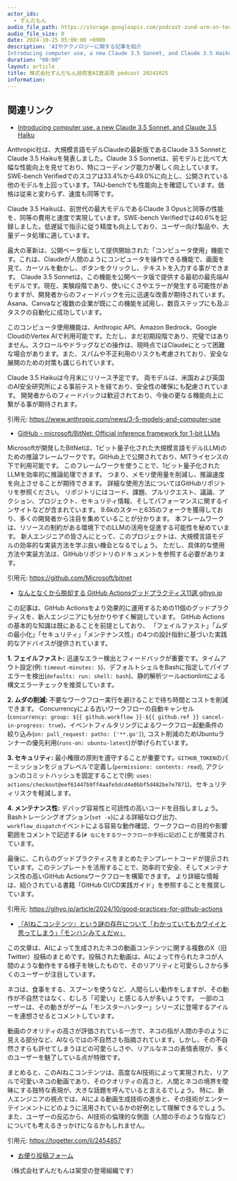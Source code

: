 ```yaml
---
actor_ids:
  - ずんだもん
audio_file_path: https://storage.googleapis.com/podcast-zund-arm-on-tech/audio/株式会社ずんだもん技術室AI放送局_podcast_20241025.mp3
audio_file_size: 0
date: 2024-10-25 05:00:00 +0900
description: 'AIやテクノロジーに関する記事を紹介  
Introducing computer use, a new Claude 3.5 Sonnet, and Claude 3.5 Haiku、GitHub - microsoft/BitNet: Official inference framework for 1-bit LLMs、なんとなくから脱却する GitHub Actionsグッドプラクティス11選  gihyo.jp、『AIねこコンテンツ』という謎の存在について「わかっていてもカワイイと思ってしまう」「モンハンみてぇだｗ」'
duration: "00:00"
layout: article
title: 株式会社ずんだもん技術室AI放送局 podcast 20241025
information: 
---
```


## 関連リンク


- [Introducing computer use, a new Claude 3.5 Sonnet, and Claude 3.5 Haiku](https://www.anthropic.com/news/3-5-models-and-computer-use)  



Anthropic社は、大規模言語モデルClaudeの最新版であるClaude 3.5 SonnetとClaude 3.5 Haikuを発表しました。Claude 3.5 Sonnetは、前モデルと比べて大幅な性能向上を見せており、特にコーディング能力が著しく向上しています。SWE-bench Verifiedでのスコアは33.4%から49.0%に向上し、公開されている他のモデルを上回っています。TAU-benchでも性能向上を確認しています。価格は従来と変わらず、速度も同等です。

Claude 3.5 Haikuは、前世代の最大モデルであるClaude 3 Opusと同等の性能を、同等の費用と速度で実現しています。SWE-bench Verifiedでは40.6%を記録しました。低遅延で指示に従う精度も向上しており、ユーザー向け製品や、大量データ処理に適しています。

最大の革新は、公開ベータ版として提供開始された「コンピュータ使用」機能です。これは、Claudeが人間のようにコンピュータを操作できる機能で、画面を見て、カーソルを動かし、ボタンをクリックし、テキストを入力する事ができます。  Claude 3.5 Sonnetは、この機能を公開ベータ版で提供する最初の最先端AIモデルです。現在、実験段階であり、使いにくさやエラーが発生する可能性がありますが、開発者からのフィードバックを元に迅速な改善が期待されています。Asana、Canvaなど複数の企業が既にこの機能を試用し、数百ステップにも及ぶタスクの自動化に成功しています。

このコンピュータ使用機能は、Anthropic API、Amazon Bedrock、Google CloudのVertex AIで利用可能です。ただし、まだ初期段階であり、完璧ではありません。スクロールやドラッグなどの操作は、現時点ではClaudeにとって困難な場合があります。また、スパムや不正利用のリスクも考慮されており、安全な展開のための対策も講じられています。

Claude 3.5 Haikuは今月末にリリース予定です。  両モデルは、米国および英国のAI安全研究所による事前テストを経ており、安全性の確保にも配慮されています。  開発者からのフィードバックは歓迎されており、今後の更なる機能向上に繋がる事が期待されます。


引用元: https://www.anthropic.com/news/3-5-models-and-computer-use


- [GitHub - microsoft/BitNet: Official inference framework for 1-bit LLMs](https://github.com/Microsoft/bitnet)  



Microsoftが開発したBitNetは、1ビット量子化された大規模言語モデル(LLM)のための推論フレームワークです。GitHub上で公開されており、MITライセンスの下で利用可能です。  このフレームワークを使うことで、1ビット量子化されたLLMを効率的に推論処理できます。  つまり、メモリ使用量を削減し、推論速度を向上させることが期待できます。  詳細な使用方法についてはGitHubリポジトリを参照ください。  リポジトリにはコード、課題、プルリクエスト、議論、アクション、プロジェクト、セキュリティ情報、そしてパフォーマンスに関するインサイトなどが含まれています。  9.6kのスターと635のフォークを獲得しており、多くの開発者から注目を集めていることが分かります。  本フレームワークは、リソースの制約がある環境下でのLLMの活用を促進する可能性を秘めています。 新人エンジニアの皆さんにとって、このプロジェクトは、大規模言語モデルの効率的な実装方法を学ぶ良い機会となるでしょう。  ただし、具体的な使用方法や実装方法は、GitHubリポジトリのドキュメントを参照する必要があります。


引用元: https://github.com/Microsoft/bitnet


- [なんとなくから脱却する GitHub Actionsグッドプラクティス11選  gihyo.jp](https://gihyo.jp/article/2024/10/good-practices-for-github-actions)  



この記事は、GitHub Actionsをより効果的に運用するための11個のグッドプラクティスを、新人エンジニアにも分かりやすく解説しています。  GitHub Actionsの基本的な知識は既にあることを前提としており、  「フェイルファスト」「ムダの最小化」「セキュリティ」「メンテナンス性」の4つの設計指針に基づいた実践的なアドバイスが提供されています。

**1. フェイルファスト:**  迅速なエラー検出とフィードバックが重要です。タイムアウト設定(例: `timeout-minutes: 5`)、デフォルトシェルをBashに指定してパイプエラーを検出(`defaults: run: shell: bash`)、静的解析ツールactionlintによる構文エラーチェックを推奨しています。

**2. ムダの削減:** 不要なワークフロー実行を避けることで待ち時間とコストを削減できます。  Concurrencyによる古いワークフローの自動キャンセル(`concurrency: group: ${{ github.workflow }}-${{ github.ref }} cancel-in-progress: true`)、イベントフィルタリングによるワークフロー起動条件の絞り込み(`on: pull_request: paths: ['**.go']`),  コスト削減のためUbuntuランナーの優先利用(`runs-on: ubuntu-latest`)が挙げられています。

**3. セキュリティ:** 最小権限の原則を遵守することが重要です。`GITHUB_TOKEN`のパーミッションをジョブレベルで定義し(`permissions: contents: read`),  アクションのコミットハッシュを固定することで(例: `uses: actions/checkout@eef61447b9ff4aafe5dcd4e0bbf5d482be7e7871`)、セキュリティリスクを軽減します。

**4. メンテナンス性:**  デバッグ容易性と可読性の高いコードを目指しましょう。Bashトレーシングオプション(`set -x`)による詳細なログ出力、`workflow_dispatch`イベントによる容易な動作確認、ワークフローの目的や影響範囲をコメントで記述する(`# なにをするワークフローか手短に記述`)ことが推奨されています。


最後に、これらのグッドプラクティスをまとめたテンプレートコードが提示されています。このテンプレートを活用することで、効率的で安全、そしてメンテナンス性の高いGitHub Actionsワークフローを構築できます。  より詳細な情報は、紹介されている書籍「GitHub CI/CD実践ガイド」を参照することを推奨しています。


引用元: https://gihyo.jp/article/2024/10/good-practices-for-github-actions


- [『AIねこコンテンツ』という謎の存在について「わかっていてもカワイイと思ってしまう」「モンハンみてぇだｗ」](https://togetter.com/li/2454857)  



この文章は、AIによって生成されたネコの動画コンテンツに関する複数のX（旧Twitter）投稿のまとめです。投稿された動画は、AIによって作られたネコが人間のような動作をする様子を映したもので、そのリアリティと可愛らしさから多くのユーザーが注目しています。

ネコは、食事をする、スプーンを使うなど、人間らしい動作をしますが、その動作が不自然ではなく、むしろ「可愛い」と感じる人が多いようです。  一部のユーザーは、その動きがゲーム「モンスターハンター」シリーズに登場するアイルーを連想させるとコメントしています。

動画のクオリティの高さが評価されている一方で、ネコの指が人間の手のように見える部分など、AIならではの不自然さも指摘されています。しかし、その不自然さすらも許せてしまうほどの可愛らしさや、リアルなネコの表情表現が、多くのユーザーを魅了している点が特徴です。

まとめると、このAIねこコンテンツは、高度なAI技術によって実現された、リアルで可愛いネコの動画であり、そのクオリティの高さと、人間とネコの境界を曖昧にする独特な表現が、大きな話題を呼んでいると言えるでしょう。  特に、新人エンジニアの視点では、AIによる動画生成技術の進歩と、その技術がエンターテインメントにどのように活用されているかの好例として理解できるでしょう。  また、ユーザーの反応から、AI技術の倫理的な側面（人間の手のような指など）についても考えるきっかけになるかもしれません。


引用元: https://togetter.com/li/2454857



- [お便り投稿フォーム](https://forms.gle/ffg4JTfqdiqK62qf9)

（株式会社ずんだもんは架空の登場組織です）
